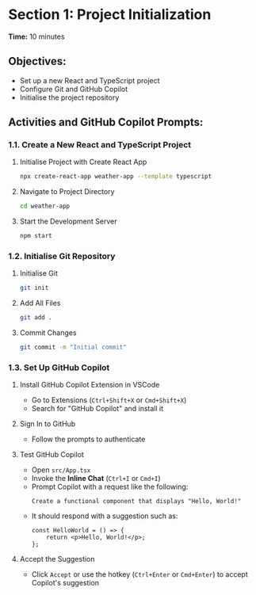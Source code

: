 # Section 1: Project Initialization

**Time:** 10 minutes


## Objectives:

*   Set up a new React and TypeScript project
*   Configure Git and GitHub Copilot
*   Initialise the project repository


## Activities and GitHub Copilot Prompts:


### 1.1. Create a New React and TypeScript Project

1.  Initialise Project with Create React App
    ```bash
    npx create-react-app weather-app --template typescript
    ```

2.  Navigate to Project Directory
    ```bash
    cd weather-app
    ```

3.  Start the Development Server
    ```bash
    npm start
    ```


### 1.2. Initialise Git Repository

1.  Initialise Git
    ```bash
    git init
    ```
    
2.  Add All Files
    ```bash
    git add .
    ```
    
3.  Commit Changes
    ```bash
    git commit -m "Initial commit"
    ```
    

### 1.3. Set Up GitHub Copilot

1.  Install GitHub Copilot Extension in VSCode
    *   Go to Extensions (`Ctrl+Shift+X` or `Cmd+Shift+X`)
    *   Search for "GitHub Copilot" and install it

2.  Sign In to GitHub
    *   Follow the prompts to authenticate

3.  Test GitHub Copilot
    *   Open `src/App.tsx`
    *   Invoke the **Inline Chat** (`Ctrl+I` or `Cmd+I`)
    *   Prompt Copilot with a request like the following:
        ```
        Create a functional component that displays "Hello, World!"
        ```
    *   It should respond with a suggestion such as:
        ```tsx
        const HelloWorld = () => {
            return <p>Hello, World!</p>;
        };
        ```
        
4.  Accept the Suggestion
    *   Click `Accept` or use the hotkey (`Ctrl+Enter` or `Cmd+Enter`) to accept Copilot's suggestion
